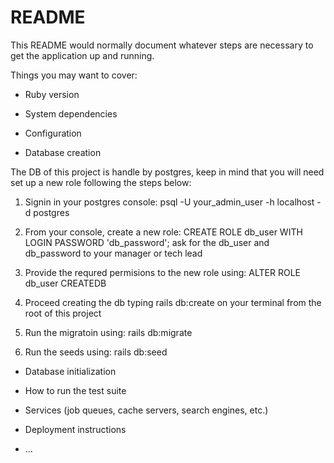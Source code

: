 # README

This README would normally document whatever steps are necessary to get the
application up and running.

Things you may want to cover:

* Ruby version

* System dependencies

* Configuration

* Database creation

The DB of this project is handle by postgres, keep in mind that you will need set
up a new role following the steps below:

1. Signin in your postgres console: psql -U your_admin_user -h localhost -d postgres

2. From your console, create a new role: CREATE ROLE db_user WITH LOGIN PASSWORD 'db_password';
ask for the db_user and db_password to your manager or tech lead

3. Provide the requred permisions to the new role using: ALTER ROLE db_user CREATEDB

4. Proceed creating the db typing rails db:create on your terminal from the root of this project

5. Run the migratoin using: rails db:migrate

6. Run the seeds using: rails db:seed

* Database initialization

* How to run the test suite

* Services (job queues, cache servers, search engines, etc.)

* Deployment instructions

* ...
